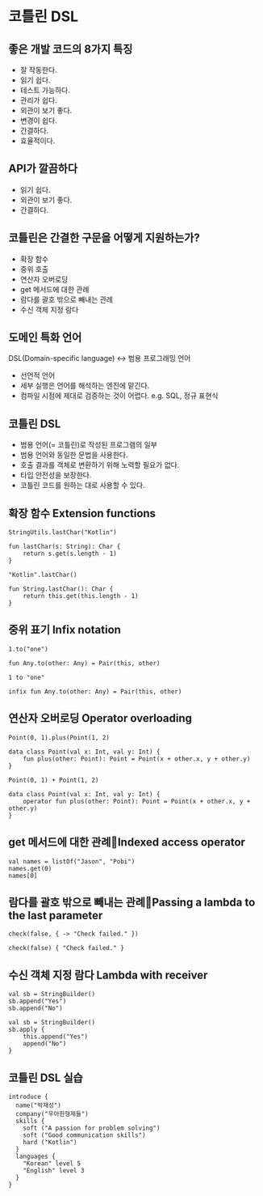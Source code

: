 # 코틀린 DSL

## 좋은 개발 코드의 8가지 특징
- 잘 작동한다.
- 읽기 쉽다.
- 테스트 가능하다.
- 관리가 쉽다.
- 외관이 보기 좋다.
- 변경이 쉽다.
- 간결하다.
- 효율적이다.

## API가 깔끔하다
- 읽기 쉽다.
- 외관이 보기 좋다.
- 간결하다.

## 코틀린은 간결한 구문을 어떻게 지원하는가?
- 확장 함수
- 중위 호출
- 연산자 오버로딩
- get 메서드에 대한 관례
- 람다를 괄호 밖으로 빼내는 관례
- 수신 객체 지정 람다

## 도메인 특화 언어
DSL(Domain-specific language)
↔ 범용 프로그래밍 언어

- 선언적 언어
- 세부 실행은 언어를 해석하는 엔진에 맡긴다.
- 컴파일 시점에 제대로 검증하는 것이 어렵다. 
  e.g. SQL, 정규 표현식

## 코틀린 DSL
- 범용 언어(= 코틀린)로 작성된 프로그램의 일부
- 범용 언어와 동일한 문법을 사용한다.
- 호출 결과를 객체로 변환하기 위해 노력할 필요가 없다.
- 타입 안전성을 보장한다.
- 코틀린 코드를 원하는 대로 사용할 수 있다.

## 확장 함수 Extension functions
```
StringUtils.lastChar("Kotlin")

fun lastChar(s: String): Char {
    return s.get(s.length - 1)
}
```

```
"Kotlin".lastChar()

fun String.lastChar(): Char {
    return this.get(this.length - 1)
}
```

## 중위 표기 Infix notation
```
1.to("one")

fun Any.to(other: Any) = Pair(this, other)
```

```
1 to "one"

infix fun Any.to(other: Any) = Pair(this, other)
```

## 연산자 오버로딩 Operator overloading
```
Point(0, 1).plus(Point(1, 2)

data class Point(val x: Int, val y: Int) {
    fun plus(other: Point): Point = Point(x + other.x, y + other.y)
}
```

```
Point(0, 1) + Point(1, 2)

data class Point(val x: Int, val y: Int) {
    operator fun plus(other: Point): Point = Point(x + other.x, y + other.y)
}
```

## get 메서드에 대한 관례Indexed access operator
```
val names = listOf("Jason", "Pobi")
names.get(0)
names[0]
```

## 람다를 괄호 밖으로 빼내는 관례Passing a lambda to the last parameter
```
check(false, { -> "Check failed." })
```

```
check(false) { "Check failed." }
```

## 수신 객체 지정 람다 Lambda with receiver
```
val sb = StringBuilder()
sb.append("Yes")
sb.append("No")
```

```
val sb = StringBuilder()
sb.apply {
    this.append("Yes")
    append("No")
}
```

## 코틀린 DSL 실습
```
introduce {
  name("박재성")
  company("우아한형제들")
  skills {
    soft ("A passion for problem solving")
    soft ("Good communication skills")
    hard ("Kotlin")
  }
  languages {
    "Korean" level 5
    "English" level 3
  }
}
```
